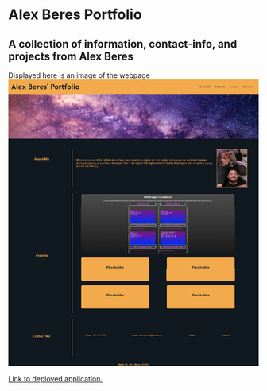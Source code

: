 # Alex Beres Portfolio
## A collection of information, contact-info, and projects from Alex Beres
Displayed here is an image of the webpage
![ScreenShot](./assets/images/portfolio-screenshot.png)

[Link to deployed application.](https://alextheshire.github.io/portfolio)